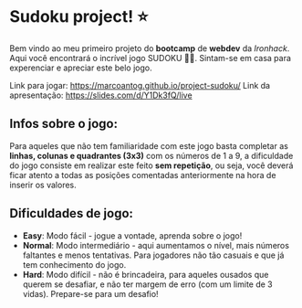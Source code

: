 # Sudoku project! ⭐
Bem vindo ao meu primeiro projeto do **bootcamp** de **webdev** da *Ironhack*. Aqui você encontrará o incrível jogo SUDOKU 👏🏻. Sintam-se em casa para experenciar e apreciar este belo jogo.

Link para jogar: https://marcoantog.github.io/project-sudoku/
Link da apresentação: https://slides.com/d/Y1Dk3fQ/live

## Infos sobre o jogo:
Para aqueles que não tem familiaridade com este jogo basta completar as **linhas, colunas e quadrantes (3x3)** com os números de 1 a 9, a dificuldade do jogo consiste em realizar este feito **sem repetição**, ou seja, você deverá ficar atento a todas as posições comentadas anteriormente na hora de inserir os valores.

## Dificuldades de jogo:

 - **Easy**: Modo fácil - jogue a vontade, aprenda sobre o jogo!
 - **Normal**: Modo intermediário - aqui aumentamos o nível, mais números faltantes e menos tentativas. Para jogadores não tão casuais e que já tem conhecimento do jogo.
 - **Hard**: Modo difícil - não é brincadeira, para aqueles ousados que querem se desafiar, e não ter margem de erro (com um limite de 3 vidas). Prepare-se para um desafio!
